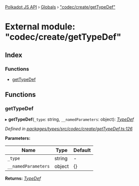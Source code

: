 [Polkadot JS API](../README.md) › [Globals](../globals.md) › ["codec/create/getTypeDef"](_codec_create_gettypedef_.md)

# External module: "codec/create/getTypeDef"

## Index

### Functions

* [getTypeDef](_codec_create_gettypedef_.md#gettypedef)

## Functions

###  getTypeDef

▸ **getTypeDef**(`_type`: string, `__namedParameters`: object): *[TypeDef](../interfaces/_codec_create_types_.typedef.md)*

*Defined in [packages/types/src/codec/create/getTypeDef.ts:126](https://github.com/polkadot-js/api/blob/d487490ca/packages/types/src/codec/create/getTypeDef.ts#L126)*

**Parameters:**

Name | Type | Default |
------ | ------ | ------ |
`_type` | string | - |
`__namedParameters` | object |  {} |

**Returns:** *[TypeDef](../interfaces/_codec_create_types_.typedef.md)*
